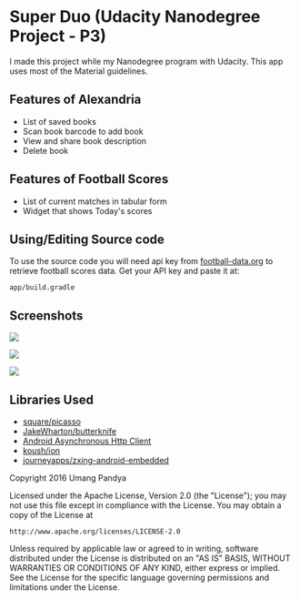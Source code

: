 # Super Duo (Udacity Nanodegree Project - P3)

I made this project while my Nanodegree program with Udacity. This app uses most of the Material guidelines.

## Features of Alexandria

- List of saved books
- Scan book barcode to add book
- View and share book description
- Delete book

## Features of Football Scores

- List of current matches in tabular form
- Widget that shows Today's scores


## Using/Editing Source code
To use the source code you will need api key from [football-data.org](http://api.football-data.org/) to retrieve football scores data. Get your API key and paste it at:

```
app/build.gradle
```

## Screenshots

![](../master/screenshots/alexandria-main.png)

![](../master/screenshots/alexandria-detail.png)

![](../master/screenshots/football-land-detail.png)

## Libraries Used
- [square/picasso](https://github.com/square/picasso)
- [JakeWharton/butterknife](https://github.com/JakeWharton/butterknife)
- [Android Asynchronous Http Client](http://loopj.com/android-async-http/)
- [koush/ion](https://github.com/koush/ion)
- [journeyapps/zxing-android-embedded](https://github.com/journeyapps/zxing-android-embedded)



Copyright 2016 Umang Pandya

Licensed under the Apache License, Version 2.0 (the "License");
you may not use this file except in compliance with the License.
You may obtain a copy of the License at

	http://www.apache.org/licenses/LICENSE-2.0

Unless required by applicable law or agreed to in writing, software
distributed under the License is distributed on an "AS IS" BASIS,
WITHOUT WARRANTIES OR CONDITIONS OF ANY KIND, either express or implied.
See the License for the specific language governing permissions and
limitations under the License.